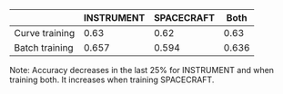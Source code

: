 |   | INSTRUMENT  | SPACECRAFT  | Both  |
|---|---|---|---|
| Curve training  | 0.63  | 0.62  | 0.63  |
| Batch training  | 0.657  | 0.594  | 0.636  |

Note: Accuracy decreases in the last 25% for INSTRUMENT and when training both. It increases when training SPACECRAFT.